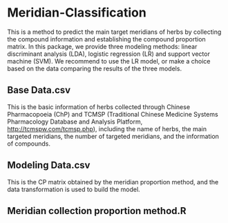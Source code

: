 # Meridian-Classification
This is a method to predict the main target meridians of herbs by collecting the compound information and establishing the compound proportion matrix. In this package, we provide three modeling methods:  linear discriminant analysis (LDA),  logistic regression (LR) and support vector machine (SVM). We recommend to use the LR model, or make a choice based on the data comparing the results of the three models.
## Base Data.csv
This is the basic information of herbs collected through Chinese Pharmacopoeia (ChP) and TCMSP (Traditional Chinese Medicine Systems Pharmacology Database and Analysis Platform, http://tcmspw.com/tcmsp.php), including the name of herbs, the main targeted meridians, the number of targeted meridians, and the information of compounds.
## Modeling Data.csv
This is the CP matrix obtained by the meridian proportion method, and the data transformation is used to build the model.
## Meridian collection proportion method.R



